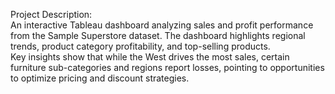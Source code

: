 Project Description:  
An interactive Tableau dashboard analyzing sales and profit performance from the Sample Superstore dataset. The dashboard highlights regional trends, product category profitability, and top-selling products.  
Key insights show that while the West drives the most sales, certain furniture sub-categories and regions report losses, pointing to opportunities to optimize pricing and discount strategies.
